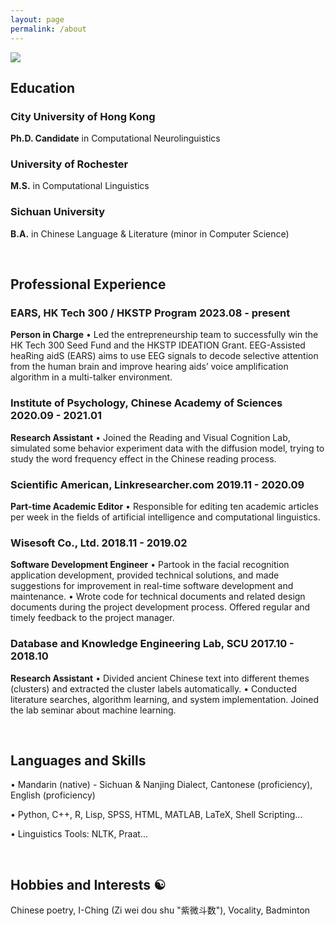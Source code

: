 ```yaml
---
layout: page
permalink: /about
---
```

<img src="{{ site.github.url }}/assets/img/me.jpg">

## Education

### City University of Hong Kong
__Ph.D. Candidate__ in Computational Neurolinguistics

### University of Rochester
__M.S.__ in Computational Linguistics

### Sichuan University
__B.A.__ in Chinese Language & Literature  (minor in Computer Science)

<br>

## Professional Experience

### EARS, HK Tech 300 / HKSTP Program      2023.08 - present
__Person in Charge__
• Led the entrepreneurship team to successfully win the HK Tech 300 Seed Fund and the HKSTP IDEATION Grant. EEG-Assisted heaRing aidS (EARS) aims to use EEG signals to decode selective attention from the human brain and improve hearing aids’ voice amplification algorithm in a multi-talker environment.

### Institute of Psychology, Chinese Academy of Sciences      2020.09 - 2021.01
__Research Assistant__
• Joined the Reading and Visual Cognition Lab, simulated some behavior experiment data with the diffusion model, trying to study the word frequency effect in the Chinese reading process.

### Scientific American, Linkresearcher.com      2019.11 - 2020.09
__Part-time Academic Editor__
• Responsible for editing ten academic articles per week in the fields of artificial intelligence and computational linguistics.

### Wisesoft Co., Ltd.      2018.11 - 2019.02
__Software Development Engineer__
• Partook in the facial recognition application development, provided technical solutions, and made suggestions for improvement in real-time software development and maintenance.
• Wrote code for technical documents and related design documents during the project development process. Offered regular and timely feedback to the project manager.

### Database and Knowledge Engineering Lab, SCU      2017.10 - 2018.10
__Research Assistant__
• Divided ancient Chinese text into different themes (clusters) and extracted the cluster labels automatically.
• Conducted literature searches, algorithm learning, and system implementation. Joined the lab seminar about machine learning.

<br>


## Languages and Skills

• Mandarin (native) - Sichuan & Nanjing Dialect, Cantonese (proficiency), English (proficiency)

• Python, C++, R, Lisp, SPSS, HTML, MATLAB, LaTeX, Shell Scripting...

• Linguistics Tools: NLTK, Praat...

<br>

## Hobbies and Interests ☯️

Chinese poetry, I-Ching (Zi wei dou shu "紫微斗数"), Vocality, Badminton
<br>
